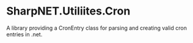 ﻿# SharpNET.Utiliites.Cron
A library providing a CronEntry class for parsing and creating valid cron entries in .net.
